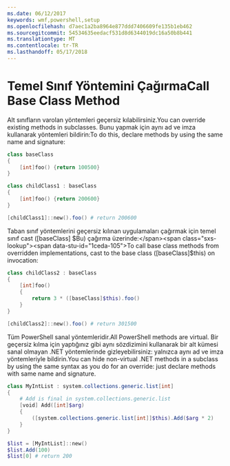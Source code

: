 ```yaml
---
ms.date: 06/12/2017
keywords: wmf,powershell,setup
ms.openlocfilehash: d7aec1a2ba8964e877ddd7406609fe135b1eb462
ms.sourcegitcommit: 54534635eedacf531d8d6344019dc16a50b8b441
ms.translationtype: MT
ms.contentlocale: tr-TR
ms.lasthandoff: 05/17/2018
---
```

# <a name="call-base-class-method"></a><span data-ttu-id="1ceda-102">Temel Sınıf Yöntemini Çağırma</span><span class="sxs-lookup"><span data-stu-id="1ceda-102">Call Base Class Method</span></span>

<span data-ttu-id="1ceda-103">Alt sınıfların varolan yöntemleri geçersiz kılabilirsiniz.</span><span class="sxs-lookup"><span data-stu-id="1ceda-103">You can override existing methods in subclasses.</span></span> <span data-ttu-id="1ceda-104">Bunu yapmak için aynı ad ve imza kullanarak yöntemleri bildirin:</span><span class="sxs-lookup"><span data-stu-id="1ceda-104">To do this, declare methods by using the same name and signature:</span></span>

```powershell
class baseClass
{
    [int]foo() {return 100500}
}

class childClass1 : baseClass
{
    [int]foo() {return 200600}
}

[childClass1]::new().foo() # return 200600
```

<span data-ttu-id="1ceda-105">Taban sınıf yöntemlerini geçersiz kılınan uygulamaları çağırmak için temel sınıf cast ([baseClass] $Bu) çağırma üzerinde:</span><span class="sxs-lookup"><span data-stu-id="1ceda-105">To call base class methods from overridden implementations, cast to the base class ([baseClass]$this) on invocation:</span></span>

```powershell
class childClass2 : baseClass
{
    [int]foo()
    {
        return 3 * ([baseClass]$this).foo()
    }
}

[childClass2]::new().foo() # return 301500
```

<span data-ttu-id="1ceda-106">Tüm PowerShell sanal yöntemleridir.</span><span class="sxs-lookup"><span data-stu-id="1ceda-106">All PowerShell methods are virtual.</span></span> <span data-ttu-id="1ceda-107">Bir geçersiz kılma için yaptığınız gibi aynı sözdizimini kullanarak bir alt kümesi sanal olmayan .NET yöntemlerinde gizleyebilirsiniz: yalnızca aynı ad ve imza yöntemleriyle bildirin.</span><span class="sxs-lookup"><span data-stu-id="1ceda-107">You can hide non-virtual .NET methods in a subclass by using the same syntax as you do for an override: just declare methods with same name and signature.</span></span>

```powershell
class MyIntList : system.collections.generic.list[int]
{
    # Add is final in system.collections.generic.list
    [void] Add([int]$arg)
    {
        ([system.collections.generic.list[int]]$this).Add($arg * 2)
    }
}

$list = [MyIntList]::new()
$list.Add(100)
$list[0] # return 200
```
